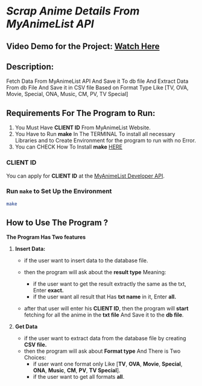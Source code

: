 # _Scrap Anime Details From MyAnimeList API_

## Video Demo for the Project:  [Watch Here](https://www.youtube.com/watch?v=tJAo1f6BAxI)

## Description:

Fetch Data From MyAnimeList API And Save it To db file And Extract Data From db File And Save it in CSV file Based on Format Type Like [TV, OVA, Movie, Special, ONA, Music, CM, PV, TV Special]

## Requirements For The Program to Run:
1. You Must Have **CLIENT ID** From MyAnimeList Website.
2. You Have to Run **make** In The TERMINAL To install all necessary Libraries and to Create Environment for the program to run with no Error.
3. You can CHECK How To Install **make** [HERE](https://github.com/AhmedMansour024/CS50-Python-Final-Project/blob/984d3ea05c69288cc7f9bd537f80bce438a89d1f/installing_make.md)

###  CLIENT ID

You can apply for **CLIENT ID** at the [MyAnimeList Developer API](https://myanimelist.net/apiconfig).

### Run `make` to Set Up the Environment
```bash
make
```
## How to Use The Program ?
**The Program Has Two features**
1. **Insert Data:**
    - if the user want to insert data to the database file.
    - then the program will ask about the **result type** Meaning:
        - if the user want to get the result extractly the same as the txt, Enter **exact.**
        - if the user want all result that Has **txt name** in it, Enter **all.**

    - after that user will enter his **CLIENT ID**, then the program will **start** fetching for all the anime in the **txt file** And Save it to the **db file**.

2. **Get Data**
    - if the user want to extract data from the database file by creating **CSV file.**
    - then the program will ask about **Format type** And There is Two Choices:
        - if user want one format only Like [**TV**, **OVA**, **Movie**, **Special**, **ONA**, **Music**, **CM**, **PV**, **TV Special**].
        - if the user want to get all formats **all**.
